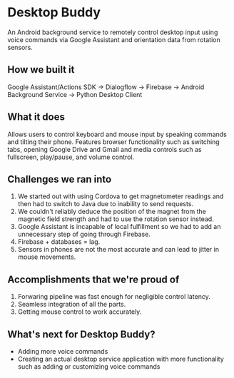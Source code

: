# Desktop Buddy

An Android background service to remotely control desktop input using voice commands via Google Assistant and orientation data from rotation sensors.

## How we built it
   Google Assistant/Actions SDK -> Dialogflow -> Firebase -> Android Background Service -> Python Desktop Client 
  
## What it does
   Allows users to control keyboard and mouse input by speaking commands and tilting their phone. Features browser functionality such as switching tabs, opening Google Drive and Gmail and media controls such as fullscreen, play/pause, and volume control.
  
## Challenges we ran into
  1. We started out with using Cordova to get magnetometer readings and then had to switch to Java due to inability to send requests.
  2. We couldn't reliably deduce the position of the magnet from the magnetic field strength and had to use the rotation sensor instead.
  3. Google Assistant is incapable of local fulfillment so we had to add an unnecessary step of going through Firebase.
  4. Firebase + databases = lag.
  5. Sensors in phones are not the most accurate and can lead to jitter in mouse movements.
  
## Accomplishments that we're proud of
  1. Forwaring pipeline was fast enough for negligible control latency.
  2. Seamless integration of all the parts.
  3. Getting mouse control to work accurately.
  
## What's next for Desktop Buddy?
   * Adding more voice commands
   * Creating an actual desktop service application with more functionality such as adding or customizing voice commands

